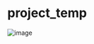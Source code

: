 # project_temp
![image](https://github.com/satyapandit707/project_temp/assets/135438162/c3cd2e16-29db-4456-82d2-f0578e749b66)
